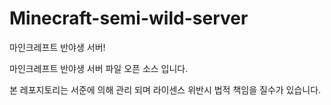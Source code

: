 # Minecraft-semi-wild-server



마인크레프트 반야생 서버! 

마인크레프트 반야생 서버 파일 오픈 소스 입니다. 

본 레포지토리는 서준에 의해 관리 되며 라이센스 위반시 법적 책임을 질수가 있습니다.
